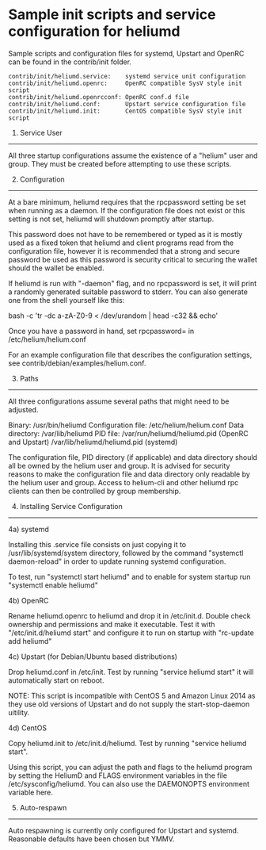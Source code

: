 Sample init scripts and service configuration for heliumd
==========================================================

Sample scripts and configuration files for systemd, Upstart and OpenRC
can be found in the contrib/init folder.

    contrib/init/heliumd.service:    systemd service unit configuration
    contrib/init/heliumd.openrc:     OpenRC compatible SysV style init script
    contrib/init/heliumd.openrcconf: OpenRC conf.d file
    contrib/init/heliumd.conf:       Upstart service configuration file
    contrib/init/heliumd.init:       CentOS compatible SysV style init script

1. Service User
---------------------------------

All three startup configurations assume the existence of a "helium" user
and group.  They must be created before attempting to use these scripts.

2. Configuration
---------------------------------

At a bare minimum, heliumd requires that the rpcpassword setting be set
when running as a daemon.  If the configuration file does not exist or this
setting is not set, heliumd will shutdown promptly after startup.

This password does not have to be remembered or typed as it is mostly used
as a fixed token that heliumd and client programs read from the configuration
file, however it is recommended that a strong and secure password be used
as this password is security critical to securing the wallet should the
wallet be enabled.

If heliumd is run with "-daemon" flag, and no rpcpassword is set, it will
print a randomly generated suitable password to stderr.  You can also
generate one from the shell yourself like this:

bash -c 'tr -dc a-zA-Z0-9 < /dev/urandom | head -c32 && echo'

Once you have a password in hand, set rpcpassword= in /etc/helium/helium.conf

For an example configuration file that describes the configuration settings,
see contrib/debian/examples/helium.conf.

3. Paths
---------------------------------

All three configurations assume several paths that might need to be adjusted.

Binary:              /usr/bin/heliumd
Configuration file:  /etc/helium/helium.conf
Data directory:      /var/lib/heliumd
PID file:            /var/run/heliumd/heliumd.pid (OpenRC and Upstart)
                     /var/lib/heliumd/heliumd.pid (systemd)

The configuration file, PID directory (if applicable) and data directory
should all be owned by the helium user and group.  It is advised for security
reasons to make the configuration file and data directory only readable by the
helium user and group.  Access to helium-cli and other heliumd rpc clients
can then be controlled by group membership.

4. Installing Service Configuration
-----------------------------------

4a) systemd

Installing this .service file consists on just copying it to
/usr/lib/systemd/system directory, followed by the command
"systemctl daemon-reload" in order to update running systemd configuration.

To test, run "systemctl start heliumd" and to enable for system startup run
"systemctl enable heliumd"

4b) OpenRC

Rename heliumd.openrc to heliumd and drop it in /etc/init.d.  Double
check ownership and permissions and make it executable.  Test it with
"/etc/init.d/heliumd start" and configure it to run on startup with
"rc-update add heliumd"

4c) Upstart (for Debian/Ubuntu based distributions)

Drop heliumd.conf in /etc/init.  Test by running "service heliumd start"
it will automatically start on reboot.

NOTE: This script is incompatible with CentOS 5 and Amazon Linux 2014 as they
use old versions of Upstart and do not supply the start-stop-daemon uitility.

4d) CentOS

Copy heliumd.init to /etc/init.d/heliumd. Test by running "service heliumd start".

Using this script, you can adjust the path and flags to the heliumd program by
setting the HeliumD and FLAGS environment variables in the file
/etc/sysconfig/heliumd. You can also use the DAEMONOPTS environment variable here.

5. Auto-respawn
-----------------------------------

Auto respawning is currently only configured for Upstart and systemd.
Reasonable defaults have been chosen but YMMV.
